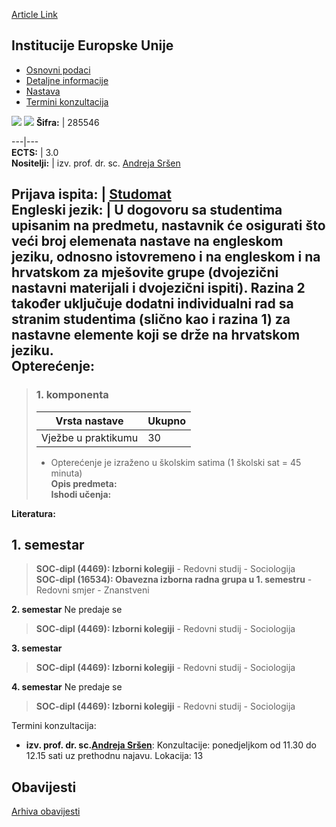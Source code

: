 [Article Link](https://www.fhs.hr/predmet/ieu_c)

## Institucije Europske Unije
  * [Osnovni podaci](https://www.fhs.hr/predmet/ieu_c#v1id-523761_872301_1_0 "Osnovni podaci")
  * [Detaljne informacije](https://www.fhs.hr/predmet/ieu_c#v1id-523761_872301_1_1 "Detaljne informacije")
  * [Nastava](https://www.fhs.hr/predmet/ieu_c#v1id-523761_872301_1_2 "Nastava")
  * [Termini konzultacija](https://www.fhs.hr/predmet/ieu_c#v1id-523761_872301_1_3 "Termini konzultacija")


[![](https://www.fhs.hr/img/flags/gif/hr.gif)](https://www.fhs.hr/predmet/ieu_c) [![](https://www.fhs.hr/img/flags/gif/gb.gif)](https://www.fhs.hr/en/course/ioteu)
**Šifra:** |  285546  
  
---|---  
**ECTS:** |  3.0   
**Nositelji:** |  izv. prof. dr. sc. [Andreja Sršen](https://www.fhs.hr/djelatnik/andreja.srsen)   
  
**Prijava ispita:** |  [Studomat](http://www.isvu.hr/studomat)  
**Engleski jezik:** |  U dogovoru sa studentima upisanim na predmetu, nastavnik će osigurati što veći broj elemenata nastave na engleskom jeziku, odnosno istovremeno i na engleskom i na hrvatskom za mješovite grupe (dvojezični nastavni materijali i dvojezični ispiti). Razina 2 također uključuje dodatni individualni rad sa stranim studentima (slično kao i razina 1) za nastavne elemente koji se drže na hrvatskom jeziku.   
**Opterećenje:**  
---  
> ### 1. komponenta
> | Vrsta nastave | Ukupno  
> ---|---  
> Vježbe u praktikumu | 30  
> * Opterećenje je izraženo u školskim satima (1 školski sat = 45 minuta)   
**Opis predmeta:**  
> **Ishodi učenja:**  

  
**Literatura:**  

  
**1. semestar**  
---  
> **SOC-dipl (4469): Izborni kolegiji** - Redovni studij - Sociologija  
>  **SOC-dipl (16534): Obavezna izborna radna grupa u 1. semestru** - Redovni smjer - Znanstveni  
>   
  
**2. semestar** Ne predaje se  
> **SOC-dipl (4469): Izborni kolegiji** - Redovni studij - Sociologija  
>   
  
**3. semestar**  
> **SOC-dipl (4469): Izborni kolegiji** - Redovni studij - Sociologija  
>   
  
**4. semestar** Ne predaje se  
> **SOC-dipl (4469): Izborni kolegiji** - Redovni studij - Sociologija  
>   
Termini konzultacija: 
  * **izv. prof. dr. sc.[Andreja Sršen](https://www.fhs.hr/djelatnik/andreja.srsen)**: 
Konzultacije: ponedjeljkom od 11.30 do 12.15 sati uz prethodnu najavu. 
Lokacija: 13 


## Obavijesti
[Arhiva obavijesti](https://www.fhs.hr/predmet/ieu_c?@=21tvs#news_132599 "Arhiva obavijesti")
